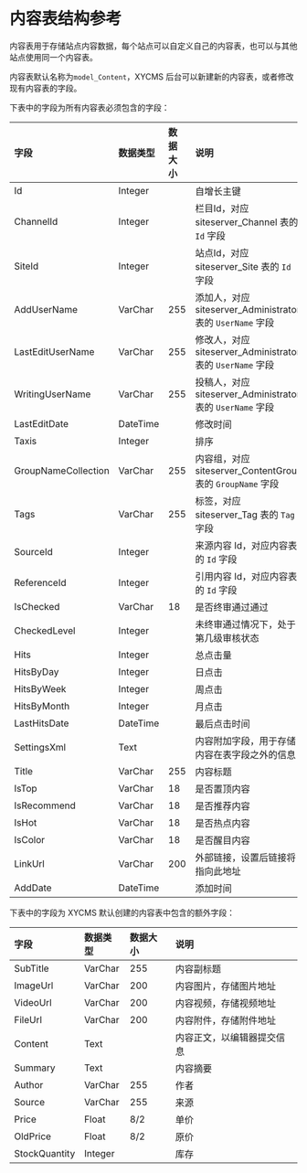 # 内容表结构参考

内容表用于存储站点内容数据，每个站点可以自定义自己的内容表，也可以与其他站点使用同一个内容表。

内容表默认名称为`model_Content`，XYCMS 后台可以新建新的内容表，或者修改现有内容表的字段。

下表中的字段为所有内容表必须包含的字段：

| 字段 | 数据类型 | 数据大小 | 说明 |
| :----- | :----- | :----- | :----- |
|Id|	Integer|		|自增长主键|
|ChannelId|	Integer|		|栏目Id，对应 siteserver_Channel 表的 `Id` 字段|
|SiteId|	Integer|		|站点Id，对应 siteserver_Site 表的 `Id` 字段|
|AddUserName|	VarChar|	255|	添加人，对应 siteserver_Administrator 表的 `UserName` 字段|
|LastEditUserName|	VarChar|	255|	修改人，对应 siteserver_Administrator 表的 `UserName` 字段|
|WritingUserName|	VarChar|	255|	投稿人，对应 siteserver_Administrator 表的 `UserName` 字段|
|LastEditDate|	DateTime|		|修改时间|
|Taxis|	Integer|		|排序|
|GroupNameCollection|	VarChar|	255	|内容组，对应 siteserver_ContentGroup 表的 `GroupName` 字段|
|Tags|	VarChar|	255	|标签，对应 siteserver_Tag 表的 `Tag` 字段|
|SourceId|	Integer|		|来源内容 Id，对应内容表的 `Id` 字段|
|ReferenceId|	Integer|		|引用内容 Id，对应内容表的 `Id` 字段|
|IsChecked|	VarChar|	18	|是否终审通过通过|
|CheckedLevel|	Integer|		|未终审通过情况下，处于第几级审核状态|
|Hits|	Integer|		|总点击量|
|HitsByDay|	Integer|		|日点击|
|HitsByWeek|	Integer|		|周点击|
|HitsByMonth|	Integer|		|月点击|
|LastHitsDate|	DateTime|		|最后点击时间|
|SettingsXml|	Text|		|内容附加字段，用于存储内容在表字段之外的信息|
|Title|	VarChar|	255	|内容标题|
|IsTop|	VarChar|	18	|是否置顶内容|
|IsRecommend|	VarChar|	18	|是否推荐内容|
|IsHot|	VarChar|	18	|是否热点内容|
|IsColor|	VarChar|	18	|是否醒目内容|
|LinkUrl|	VarChar|	200	|外部链接，设置后链接将指向此地址|
|AddDate|	DateTime|		|添加时间|

下表中的字段为 XYCMS 默认创建的内容表中包含的额外字段：

| 字段 | 数据类型 | 数据大小 | 说明 |
| :----- | :----- | :----- | :----- |
|SubTitle	|VarChar	|255	|内容副标题|
|ImageUrl	|VarChar	|200	|内容图片，存储图片地址|
|VideoUrl	|VarChar	|200	|内容视频，存储视频地址|
|FileUrl	|VarChar	|200	|内容附件，存储附件地址|
|Content	|Text		||内容正文，以编辑器提交信息|
|Summary	|Text		||内容摘要|
|Author	|VarChar	|255	|作者|
|Source	|VarChar	|255	|来源|
|Price  |Float  |8/2  |单价|
|OldPrice  |Float  |8/2  |原价|
|StockQuantity|	Integer|		|库存|


<style>
@@import url("/assets/css/table_four_col.css");
</style>
